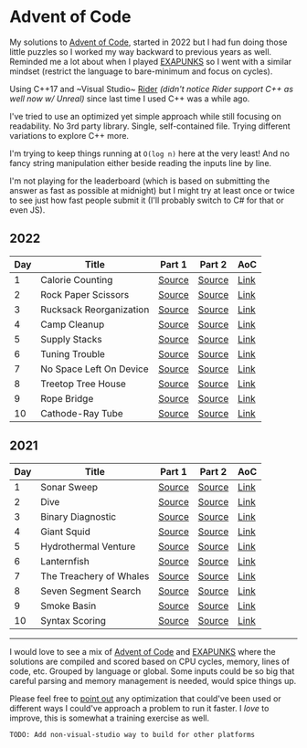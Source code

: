 # Advent of Code

My solutions to [Advent of Code](https://adventofcode.com/), started in 2022 but I had fun doing those little puzzles so I worked my way backward to previous years as well. Reminded me a lot about when I played [EXAPUNKS](https://github.com/starburst997/EXAPUNKS) so I went with a similar mindset (restrict the language to bare-minimum and focus on cycles).

Using C++17 and ~Visual Studio~ [Rider](https://www.jetbrains.com/rider/) *(didn't notice Rider support C++ as well now w/ Unreal)* since last time I used C++ was a while ago.

I've tried to use an optimized yet simple approach while still focusing on readability. No 3rd party library. Single, self-contained file. Trying different variations to explore C++ more.

I'm trying to keep things running at `O(log n)` here at the very least! And no fancy string manipulation either beside reading the inputs line by line.

I'm not playing for the leaderboard (which is based on submitting the answer as fast as possible at midnight) but I might try at least once or twice to see just how fast people submit it (I'll probably switch to C# for that or even JS).

## 2022

| Day | Title            | Part 1 | Part 2 | AoC |
|-----|------------------|--------|--------|-----|
| 1  | Calorie Counting | [Source](2022/Day_01/Day_01.cpp) | [Source](2022/Day_01_Bonus/Day_01_Bonus.cpp) | [Link](https://adventofcode.com/2022/day/1) |
| 2  | Rock Paper Scissors | [Source](2022/Day_02/Day_02.cpp) | [Source](2022/Day_02_Bonus/Day_02_Bonus.cpp) | [Link](https://adventofcode.com/2022/day/2) |
| 3  | Rucksack Reorganization | [Source](2022/Day_03/Day_03.cpp) | [Source](2022/Day_03_Bonus/Day_03_Bonus.cpp) | [Link](https://adventofcode.com/2022/day/3) |
| 4  | Camp Cleanup | [Source](2022/Day_04/Day_04.cpp) | [Source](2022/Day_04_Bonus/Day_04_Bonus.cpp) | [Link](https://adventofcode.com/2022/day/4) |
| 5  | Supply Stacks | [Source](2022/Day_05/Day_05.cpp) | [Source](2022/Day_05_Bonus/Day_05_Bonus.cpp) | [Link](https://adventofcode.com/2022/day/5) |
| 6  | Tuning Trouble | [Source](2022/Day_06/Day_06.cpp) | [Source](2022/Day_06_Bonus/Day_06_Bonus.cpp) | [Link](https://adventofcode.com/2022/day/6) |
| 7  | No Space Left On Device | [Source](2022/Day_07/Day_07.cpp) | [Source](2022/Day_07_Bonus/Day_07_Bonus.cpp) | [Link](https://adventofcode.com/2022/day/7) |
| 8  | Treetop Tree House | [Source](2022/Day_08/Day_08.cpp) | [Source](2022/Day_08_Bonus/Day_08_Bonus.cpp) | [Link](https://adventofcode.com/2022/day/8) |
| 9  | Rope Bridge | [Source](2022/Day_09/Day_09.cpp) | [Source](2022/Day_09_Bonus/Day_09_Bonus.cpp) | [Link](https://adventofcode.com/2022/day/9) |
| 10 | Cathode-Ray Tube | [Source](2022/Day_10/Day_10.cpp) | [Source](2022/Day_10_Bonus/Day_10_Bonus.cpp) | [Link](https://adventofcode.com/2022/day/10) |

## 2021

| Day | Title            | Part 1 | Part 2 | AoC |
|-----|------------------|--------|--------|-----|
| 1  | Sonar Sweep | [Source](2021/Day_01/Day_01.cpp) | [Source](2021/Day_01_Bonus/Day_01_Bonus.cpp) | [Link](https://adventofcode.com/2021/day/1) |
| 2  | Dive | [Source](2021/Day_02/Day_02.cpp) | [Source](2021/Day_02_Bonus/Day_02_Bonus.cpp) | [Link](https://adventofcode.com/2021/day/2) |
| 3  | Binary Diagnostic | [Source](2021/Day_03/Day_03.cpp) | [Source](2021/Day_03_Bonus/Day_03_Bonus.cpp) | [Link](https://adventofcode.com/2021/day/3) |
| 4  | Giant Squid | [Source](2021/Day_04/Day_04.cpp) | [Source](2021/Day_04_Bonus/Day_04_Bonus.cpp) | [Link](https://adventofcode.com/2021/day/4) |
| 5  | Hydrothermal Venture | [Source](2021/Day_05/Day_05.cpp) | [Source](2021/Day_05_Bonus/Day_05_Bonus.cpp) | [Link](https://adventofcode.com/2021/day/5) |
| 6  | Lanternfish | [Source](2021/Day_06/Day_06.cpp) | [Source](2021/Day_06_Bonus/Day_06_Bonus.cpp) | [Link](https://adventofcode.com/2021/day/6) |
| 7  | The Treachery of Whales | [Source](2021/Day_07/Day_07.cpp) | [Source](2021/Day_07_Bonus/Day_07_Bonus.cpp) | [Link](https://adventofcode.com/2021/day/7) |
| 8  | Seven Segment Search | [Source](2021/Day_08/Day_08.cpp) | [Source](2021/Day_08_Bonus/Day_08_Bonus.cpp) | [Link](https://adventofcode.com/2021/day/8) |
| 9  | Smoke Basin | [Source](2021/Day_09/Day_09.cpp) | [Source](2021/Day_09_Bonus/Day_09_Bonus.cpp) | [Link](https://adventofcode.com/2021/day/9) |
| 10 | Syntax Scoring | [Source](2021/Day_10/Day_10.cpp) | [Source](2021/Day_10_Bonus/Day_10_Bonus.cpp) | [Link](https://adventofcode.com/2021/day/10) |

<hr/>

I would love to see a mix of [Advent of Code](https://adventofcode.com/) and [EXAPUNKS](https://store.steampowered.com/app/716490/EXAPUNKS/) where the solutions are compiled and scored based on CPU cycles, memory, lines of code, etc. Grouped by language or global. Some inputs could be so big that careful parsing and memory management is needed, would spice things up.

Please feel free to [point out](https://github.com/starburst997/advent-of-code/issues) any optimization that could've been used or different ways I could've approach a problem to run it faster. I *love* to improve, this is somewhat a training exercise as well.

`TODO: Add non-visual-studio way to build for other platforms`